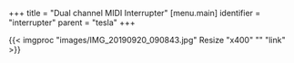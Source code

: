 +++
title = "Dual channel MIDI Interrupter"
[menu.main]
identifier = "interrupter"
parent = "tesla"
+++

{{< imgproc "images/IMG_20190920_090843.jpg" Resize "x400" "" "link" >}}
